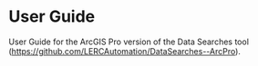 User Guide
==========

User Guide for the ArcGIS Pro version of the Data Searches tool (<https://github.com/LERCAutomation/DataSearches--ArcPro>).
